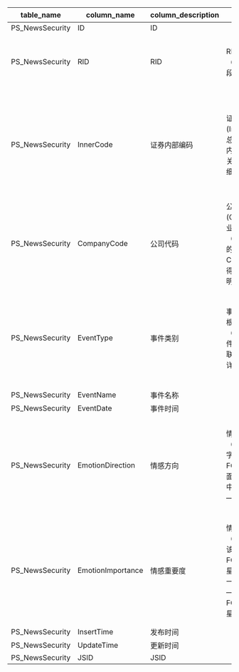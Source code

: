 | table_name| column_name | column_description | 注释 | Annotation |
|---|---|---|---|---|
| PS_NewsSecurity | ID| ID |||
| PS_NewsSecurity | RID | RID| RID：与舆情资讯主表（PS_NewsMain）表ID字段关联。 | RID: Associated with the ID field of the Public Opinion Information Main Table (PS_NewsMain).|
| PS_NewsSecurity | InnerCode | 证券内部编码 | 证券内部编码(InnerCode)：与证券码表总表（SecuMainAll）中内部编码（InnerCode）关联，获得涉及证券的详细信息。| Security Internal Code (InnerCode): Associated with the internal code (InnerCode) in the master table of security codes (SecuMainAll), to obtain detailed information about the securities involved. |
| PS_NewsSecurity | CompanyCode | 公司代码 | 公司代码(CompanyCode)：与“企业基本信息（EP_CompanyMain）”中的“企业编号CompanyCode）”关联，得到涉及公司的具体说明。 | Company Code: Associated with "Company Code" in "Enterprise Basic Information (EP_CompanyMain)", to obtain specific descriptions of the involved company.|
| PS_NewsSecurity | EventType | 事件类别 | 事件类别（EventType）：根据事件体系指引表（PS_EventStru）中的事件代码（EventCode）关联，获取涉及事件类别的详细信息。 | Event Category (EventType): Obtain detailed information about the event categories involved by associating with the event code (EventCode) in the event system guidance table (PS_EventStru).|
| PS_NewsSecurity | EventName | 事件名称 |||
| PS_NewsSecurity | EventDate | 事件时间 |||
| PS_NewsSecurity | EmotionDirection| 情感方向 | 情感方向（EmotionDirection）：该字段固定以下常量：FCC0000002QA — 负面、FCC0000002QF — 中性、FCC0000002Q9 — 正面。| Emotion Direction (EmotionDirection): This field is fixed with the following constants: FCC0000002QA - Negative, FCC0000002QF - Neutral, FCC0000002Q9 - Positive.|
| PS_NewsSecurity | EmotionImportance | 情感重要度 | 情感重要度（EmotionImportance）：该字段固定以下常量：FCC0000002QB — 零星、FCC0000002QC— 一星、FCC0000002QD — 二星、FCC0000002QE — 三星。 | Emotion Importance: This field is fixed with the following constants: FCC0000002QB - Sporadic, FCC0000002QC - One Star, FCC0000002QD - Two Stars, FCC0000002QE - Three Stars.|
| PS_NewsSecurity | InsertTime| 发布时间 |||
| PS_NewsSecurity | UpdateTime| 更新时间 |||
| PS_NewsSecurity | JSID| JSID |||